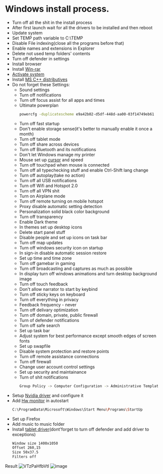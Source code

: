 # Windows install process.
* Turn off all the shit in the install process
* After first launch wait for all the drivers to be installed and then reboot
* Update system
* Set TEMP path variable to C:\TEMP
* Disable File indexing(close all the programs before that)
* Enable names and extensions in Explorer
* Delete not used temp folders' contents
* Turn off defender in settings
* Install browser
* Install [Win-rar](https://www.rarlab.com/)
* [Activate system](https://github.com/massgravel/Microsoft-Activation-Scripts)
* Install [MS C++ distributives](https://www.techpowerup.com/download/visual-c-redistributable-runtime-package-all-in-one/)
* Do not forget these Settings:
  * Sound settings
  * Turn off notifications
  * Turn off focus assist for all apps and times
  * Ultimate powerplan
    ```bash
    powercfg -duplicatescheme e9a42b02-d5df-448d-aa00-03f14749eb61
    ```
  * Turn off fast startup
  * Don't enable storage sense(it's better to manually enable it once a month)
  * Turn off tablet mode
  * Turn off share across devices
  * Turn off Bluetooth and its notifications
  * Don't let Windows manage my printer
  * Mouse set up [cursor](https://github.com/searayeah/searayeah/tree/main/SystemsSetup/EverSummerCursors) and speed
  * Turn off touchpad when mouse is connected
  * Turn off all typechecking stuff and enable Ctrl-Shift lang change
  * Turn off autoplay(take no action)
  * Turn off all USB notifications
  * Turn off Wifi and Hotspot 2.0
  * Turn off all VPN shit
  * Turn on Airplane mode
  * Turn off remote turning on mobile hotspot
  * Proxy disable automatic setting detection
  * Personalization solid black color background
  * Turn off transparency
  * Enable Dark theme
  * In themes set up desktop icons
  * Delete start panel stuff
  * Disable people and set up icons on task bar
  * Turn off map updates
  * Turn off windows security icon on startup
  * In sign-in disable automatic session restore
  * Set up time and time zone
  * Turn off gamebar in gaming
  * Turn off broadcasting and captures as much as possible
  * In display turn off windows animations and turn desktop background image
  * Turn off touch feedback
  * Don't allow narrator to start by keybind
  * Turn off sticky keys on keyboard
  * Turn off everything in privacy
  * Feedback frequency - never
  * Turn off delivary optimization
  * Turn off domain, private, public firewall
  * Turn of defender notifications
  * Turn off safe search
  * Set up task bar
  * Adjust system for best performance except smooth edges of screen fonts
  * Set up swapfile
  * Disable system protection and restore points
  * Turn off remote assistance connections
  * Turn off firewall
  * Change user account control settings
  * Set up security and maintainance
  * Turn of shit notifications
    ```bash
    Group Policy -> Computer Configuration -> Administrative Templates -> Windows Components -> Windows Security -> Notifications -> Hide all notifications
    ```
* Setup [Nvidia driver](https://www.nvidia.com/Download/index.aspx) and configure it
* Add [Hw monitor](https://www.cpuid.com/softwares/hwmonitor.html) in autostart
  ```bash
  C:\ProgramData\Microsoft\Windows\Start Menu\Programs\StartUp
  ```
* Set up Firefox
* Add music to music folder
* Install [tablet driver](https://github.com/hawku/TabletDriver)(dont'forget to turn off defender and add driver to exceptions)
  ```bash
  Window size 1400x1050
  Offset 260,15
  Size 50x37.5
  Filters off
  ```

Result
![VTzPaHfbVtI](https://user-images.githubusercontent.com/57370975/135751155-bf95e04f-637d-40fe-a248-79d489cdbfc6.jpg)
![image](https://user-images.githubusercontent.com/57370975/136390358-1e36eba0-f5f3-44ff-a7db-051db97f4585.png)

